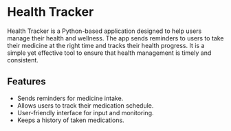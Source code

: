 # Health Tracker

Health Tracker is a Python-based application designed to help users manage their health and wellness. The app sends reminders to users to take their medicine at the right time and tracks their health progress. It is a simple yet effective tool to ensure that health management is timely and consistent.

## Features

- Sends reminders for medicine intake.
- Allows users to track their medication schedule.
- User-friendly interface for input and monitoring.
- Keeps a history of taken medications.
